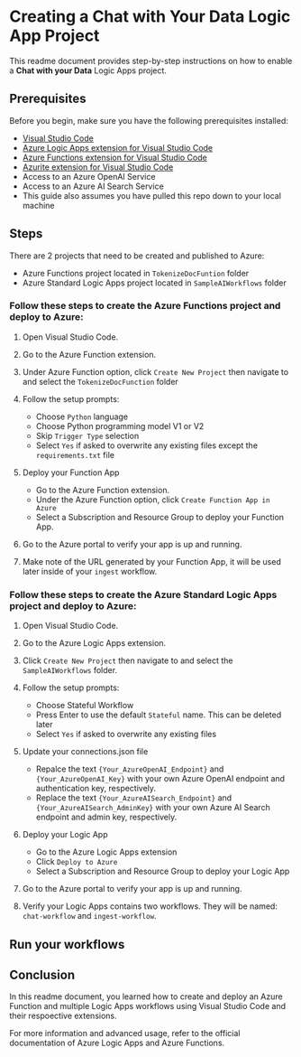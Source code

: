 # Creating a **Chat with Your Data** Logic App Project

This readme document provides step-by-step instructions on how to enable a **Chat with your Data** Logic Apps project.

## Prerequisites

Before you begin, make sure you have the following prerequisites installed:

- [Visual Studio Code](https://code.visualstudio.com/)
- [Azure Logic Apps extension for Visual Studio Code](https://marketplace.visualstudio.com/items?itemName=ms-azuretools.vscode-logicapps)
- [Azure Functions extension for Visual Studio Code](https://marketplace.visualstudio.com/items?itemName=ms-azuretools.vscode-azurefunctions)
- [Azurite extension for Visual Studio Code](https://marketplace.visualstudio.com/items?itemName=Azurite.azurite)
- Access to an Azure OpenAI Service
- Access to an Azure AI Search Service
- This guide also assumes you have pulled this repo down to your local machine

## Steps
There are 2 projects that need to be created and published to Azure:
 - Azure Functions project located in `TokenizeDocFuntion` folder
 - Azure Standard Logic Apps project located in `SampleAIWorkflows` folder

### Follow these steps to create the Azure Functions project and deploy to Azure:

1. Open Visual Studio Code.

2. Go to the Azure Function extension.

3. Under Azure Function option, click `Create New Project` then navigate to and select the `TokenizeDocFunction` folder

4. Follow the setup prompts:
   - Choose `Python` language
   - Choose Python programming model V1 or V2
   - Skip `Trigger Type` selection
   - Select `Yes` if asked to overwrite any existing files except the `requirements.txt` file

6. Deploy your Function App
   - Go to the Azure Function extension.
   - Under the Azure Function option, click `Create Function App in Azure`
   - Select a Subscription and Resource Group to deploy your Function App.

7. Go to the Azure portal to verify your app is up and running.

8. Make note of the URL generated by your Function App, it will be used later inside of your `ingest` workflow.


### Follow these steps to create the Azure Standard Logic Apps project and deploy to Azure:

 1. Open Visual Studio Code.

 2. Go to the Azure Logic Apps extension.

 3. Click `Create New Project` then navigate to and select the `SampleAIWorkflows` folder.

 4. Follow the setup prompts:
    - Choose Stateful Workflow
    - Press Enter to use the default `Stateful` name. This can be deleted later
    - Select `Yes` if asked to overwrite any existing files

 5. Update your connections.json file
    - Repalce the text `{Your_AzureOpenAI_Endpoint}` and `{Your_AzureOpenAI_Key}` with your own Azure OpenAI endpoint and authentication key, respectively.
    - Replace the text `{Your_AzureAISearch_Endpoint}` and `{Your_AzureAISearch_AdminKey}` with your own Azure AI Search endpoint and admin key, respectively.
 
 6. Deploy your Logic App
    - Go to the Azure Logic Apps extension
    - Click `Deploy to Azure`
    - Select a Subscription and Resource Group to deploy your Logic App

 7. Go to the Azure portal to verify your app is up and running.
 
 8. Verify your Logic Apps contains two workflows. They will be named: `chat-workflow` and `ingest-workflow`.

## Run your workflows


## Conclusion

In this readme document, you learned how to create and deploy an Azure Function and multiple Logic Apps workflows using Visual Studio Code and their respoective extensions. 

For more information and advanced usage, refer to the official documentation of Azure Logic Apps and Azure Functions.

